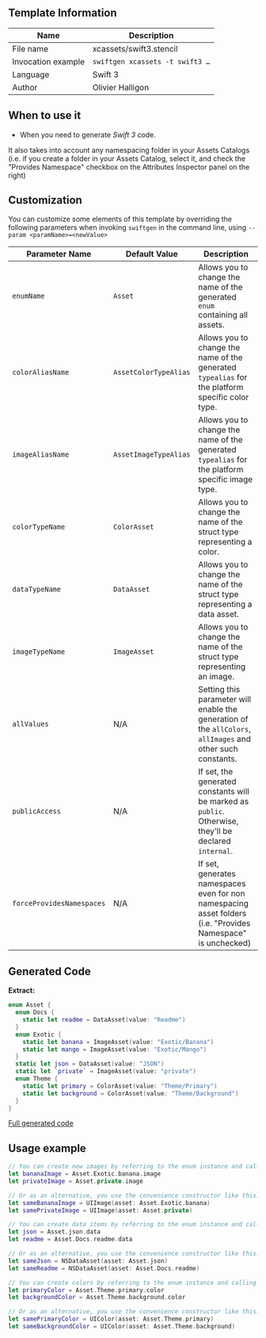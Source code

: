 ## Template Information

| Name      | Description       |
| --------- | ----------------- |
| File name | xcassets/swift3.stencil |
| Invocation example | `swiftgen xcassets -t swift3 …` |
| Language | Swift 3 |
| Author | Olivier Halligon |

## When to use it

- When you need to generate *Swift 3* code.

It also takes into account any namespacing folder in your Assets Catalogs (i.e. if you create a folder in your Assets Catalog, select it, and check the "Provides Namespace" checkbox on the Attributes Inspector panel on the right)

## Customization

You can customize some elements of this template by overriding the following parameters when invoking `swiftgen` in the command line, using `--param <paramName>=<newValue>`

| Parameter Name | Default Value | Description |
| -------------- | ------------- | ----------- |
| `enumName` | `Asset` | Allows you to change the name of the generated `enum` containing all assets. |
| `colorAliasName` | `AssetColorTypeAlias` | Allows you to change the name of the generated `typealias` for the platform specific color type. |
| `imageAliasName` | `AssetImageTypeAlias` | Allows you to change the name of the generated `typealias` for the platform specific image type. |
| `colorTypeName` | `ColorAsset` | Allows you to change the name of the struct type representing a color. |
| `dataTypeName` | `DataAsset` | Allows you to change the name of the struct type representing a data asset. |
| `imageTypeName` | `ImageAsset` | Allows you to change the name of the struct type representing an image. |
| `allValues` | N/A | Setting this parameter will enable the generation of the `allColors`, `allImages` and other such constants. |
| `publicAccess` | N/A | If set, the generated constants will be marked as `public`. Otherwise, they'll be declared `internal`. |
| `forceProvidesNamespaces` | N/A | If set, generates namespaces even for non namespacing asset folders (i.e. "Provides Namespace" is unchecked) |

## Generated Code

**Extract:**

```swift
enum Asset {
  enum Docs {
  	static let readme = DataAsset(value: "Readme")
  }
  enum Exotic {
    static let banana = ImageAsset(value: "Exotic/Banana")
    static let mango = ImageAsset(value: "Exotic/Mango")
  }
  static let json = DataAsset(value: "JSON")
  static let `private` = ImageAsset(value: "private")
  enum Theme {
  	static let primary = ColorAsset(value: "Theme/Primary")
  	static let background = ColorAsset(value: "Theme/Background")
  }
}
```

[Full generated code](https://github.com/SwiftGen/templates/blob/master/Tests/Fixtures/Generated/XCAssets/swift3-context-all.swift)

## Usage example

```swift
// You can create new images by referring to the enum instance and calling `.image` on it:
let bananaImage = Asset.Exotic.banana.image
let privateImage = Asset.private.image

// Or as an alternative, you use the convenience constructor like this:
let sameBananaImage = UIImage(asset: Asset.Exotic.banana)
let samePrivateImage = UIImage(asset: Asset.private)

// You can create data items by referring to the enum instance and calling `.data` on it:
let json = Asset.json.data
let readme = Asset.Docs.readme.data

// Or as an alternative, you use the convenience constructor like this:
let sameJson = NSDataAsset(asset: Asset.json)
let sameReadme = NSDataAsset(asset: Asset.Docs.readme)

// You can create colors by referring to the enum instance and calling `.color` on it:
let primaryColor = Asset.Theme.primary.color
let backgroundColor = Asset.Theme.background.color

// Or as an alternative, you use the convenience constructor like this:
let samePrimaryColor = UIColor(asset: Asset.Theme.primary)
let sameBackgroundColor = UIColor(asset: Asset.Theme.background)
```
